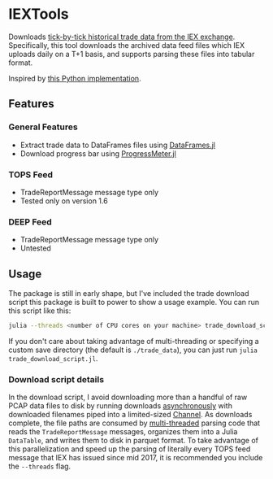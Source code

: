 # IEXTools
Downloads [tick-by-tick historical trade data from the IEX exchange](https://iextrading.com/trading/market-data/#hist). Specifically, this tool downloads the archived data feed files which IEX uploads daily on a T+1 basis, and supports parsing these files into tabular format. 

Inspired by [this Python implementation](https://github.com/vfrazao-ns1/IEXTools/).

## Features
### General Features
* Extract trade data to DataFrames files using [DataFrames.jl](https://github.com/JuliaData/DataFrames.jl)
* Download progress bar using [ProgressMeter.jl](https://github.com/timholy/ProgressMeter.jl/)

### TOPS Feed
* TradeReportMessage message type only
* Tested only on version 1.6

### DEEP Feed
* TradeReportMessage message type only
* Untested

## Usage
The package is still in early shape, but I've included the trade download script this package is built to power to show a usage example. You can run this script like this:
```bash
julia --threads <number of CPU cores on your machine> trade_download_script.jl /path/to/save_dir
```

If you don't care about taking advantage of multi-threading or specifying a custom save directory (the default is `./trade_data`), you can just run `julia trade_download_script.jl`.

### Download script details
In the download script, I avoid downloading more than a handful of raw PCAP data files to disk by running downloads [asynchronously](https://docs.julialang.org/en/v1/manual/asynchronous-programming/) with downloaded filenames piped into a limited-sized [Channel](https://docs.julialang.org/en/v1/base/parallel/#Base.Channel). As downloads complete, the file paths are consumed by [multi-threaded](https://docs.julialang.org/en/v1/manual/multi-threading/) parsing code that reads the `TradeReportMessage` messages, organizes them into a Julia `DataTable`, and writes them to disk in parquet format. To take advantage of this parallelization and speed up the parsing of literally every TOPS feed message that IEX has issued since mid 2017, it is recommended you include the `--threads` flag.
